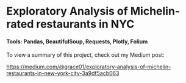 # Exploratory Analysis of Michelin-rated restaurants in NYC

#### Tools: Pandas, BeautifulSoup, Requests, Plotly, Folium

To view a summary of this project, check out my Medium post:

https://medium.com/@grace01/exploratory-analysis-of-michelin-restaurants-in-new-york-city-3a9df5acb063
